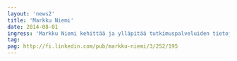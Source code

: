 ```yaml
---
layout: 'news2'
title: 'Markku Niemi'
date: 2014-08-01
ingress: 'Markku Niemi kehittää ja ylläpitää tutkimuspalveluiden tietojärjestelmiä Helsingin yliopiston tutkimuksen toimialalla.'
tag: 
pag: http://fi.linkedin.com/pub/markku-niemi/3/252/195
---
```


